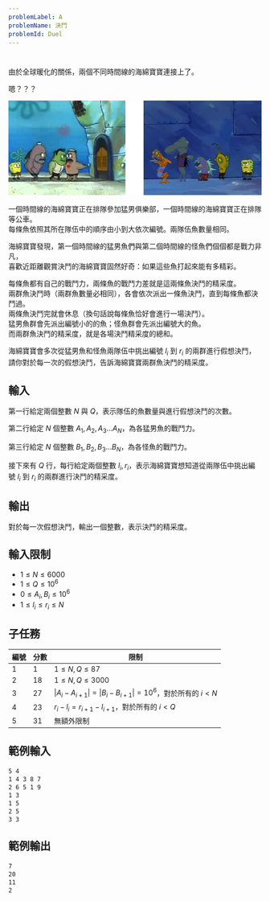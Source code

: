 ```yaml
---
problemLabel: A
problemName: 決鬥
problemId: Duel
---
```


#

由於全球暖化的關係，兩個不同時間線的海綿寶寶連接上了。  

嗯？？？  

![](trQ3CZM.png)

一個時間線的海綿寶寶正在排隊參加猛男俱樂部，一個時間線的海綿寶寶正在排隊等公車。  
每條魚依照其所在隊伍中的順序由小到大依次編號。兩隊伍魚數量相同。

海綿寶寶發現，第一個時間線的猛男魚們與第二個時間線的怪魚們個個都是戰力非凡，  
喜歡近距離觀賞決鬥的海綿寶寶固然好奇：如果這些魚打起來能有多精彩。  

每條魚都有自己的戰鬥力，兩條魚的戰鬥力差就是這兩條魚決鬥的精采度。  
兩群魚決鬥時（兩群魚數量必相同），各會依次派出一條魚決鬥，直到每條魚都決鬥過。  
兩條魚決鬥完就會休息（換句話說每條魚恰好會進行一場決鬥）。  
猛男魚群會先派出編號小的的魚；怪魚群會先派出編號大的魚。  
而兩群魚決鬥的精采度，就是各場決鬥精采度的總和。   

海綿寶寶會多次從猛男魚和怪魚兩隊伍中挑出編號 $l_i$ 到 $r_i$ 的兩群進行假想決鬥，  
請你對於每一次的假想決鬥，告訴海綿寶寶兩群魚決鬥的精采度。  


## 輸入
第一行給定兩個整數 $N$ 與 $Q$，表示隊伍的魚數量與進行假想決鬥的次數。

第二行給定 $N$ 個整數 $A_1,A_2,A_3...A_N$，為各猛男魚的戰鬥力。

第三行給定 $N$ 個整數 $B_1,B_2,B_3...B_N$，為各怪魚的戰鬥力。

接下來有 $Q$ 行，每行給定兩個整數 $l_i,r_i$，表示海綿寶寶想知道從兩隊伍中挑出編號 $l_i$ 到 $r_i$ 的兩群進行決鬥的精采度。

## 輸出
對於每一次假想決鬥，輸出一個整數，表示決鬥的精采度。

## 輸入限制
 - $1 \leq N \leq 6000$
 - $1 \leq Q \leq 10^6$
 - $0 \leq A_i,B_i \leq 10^6$
 - $1 \leq l_i \leq r_i \leq N$

## 子任務
| 編號 | 分數 |    限制    |
| --- | --- | ---------- |
|  1  |  1 | $1\leq N,Q \leq 87$ |
|  2  |  18 | $1\leq N,Q \leq 3000$ |
|  3  |  27 | $\vert{A_i-A_{i+1}}\vert = \vert{B_i-B_{i+1}}\vert = 10^6$，對於所有的 $i < N$|
|  4  |  23 | $r_i - l_i = r_{i+1} - l_{i+1}$，對於所有的 $i < Q$ |
|  5  |  31 | 無額外限制 |

## 範例輸入
```
5 4
1 4 3 8 7
2 6 5 1 9
1 3
1 5
2 5
3 3
```

## 範例輸出
```
7
20
11
2
```
